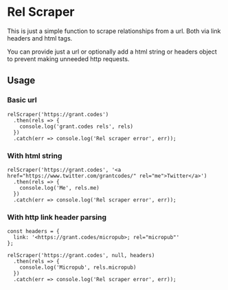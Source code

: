 # Rel Scraper

This is just a simple function to scrape relationships from a url. Both via link headers and html tags.

You can provide just a url or optionally add a html string or headers object to prevent making unneeded http requests.

## Usage

### Basic url

```
relScraper('https://grant.codes')
  .then(rels => {
    console.log('grant.codes rels', rels)
  })
  .catch(err => console.log('Rel scraper error', err));
```

### With html string

```
relScraper('https://grant.codes', '<a href="https://www.twitter.com/grantcodes/" rel="me">Twitter</a>')
  .then(rels => {
    console.log('Me', rels.me)
  })
  .catch(err => console.log('Rel scraper error', err));
```

### With http link header parsing

```
const headers = {
  link: '<https://grant.codes/micropub>; rel="micropub"'
};

relScraper('https://grant.codes', null, headers)
  .then(rels => {
    console.log('Micropub', rels.micropub)
  })
  .catch(err => console.log('Rel scraper error', err));
```
